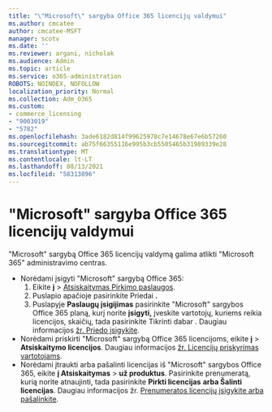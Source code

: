 ```yaml
---
title: "\"Microsoft\" sargyba Office 365 licencijų valdymui"
ms.author: cmcatee
author: cmcatee-MSFT
manager: scotv
ms.date: ''
ms.reviewer: argani, nicholak
ms.audience: Admin
ms.topic: article
ms.service: o365-administration
ROBOTS: NOINDEX, NOFOLLOW
localization_priority: Normal
ms.collection: Adm_O365
ms.custom:
- commerce_licensing
- "9003019"
- "5782"
ms.openlocfilehash: 3ade6182d814f99625978c7e14678e67e6b57260
ms.sourcegitcommit: ab75f66355116e995b3cb5505465b31989339e28
ms.translationtype: MT
ms.contentlocale: lt-LT
ms.lasthandoff: 08/13/2021
ms.locfileid: "58313896"
---
```

# <a name="microsoft-defender-for-office-365-license-management"></a>"Microsoft" sargyba Office 365 licencijų valdymui

"Microsoft" sargybą Office 365 licencijų valdymą galima atlikti "Microsoft 365" administravimo centras.

- Norėdami įsigyti "Microsoft" sargybą Office 365:
    1. Eikite **į**  >  [Atsiskaitymas Pirkimo paslaugos](https://go.microsoft.com/fwlink/p/?linkid=868433).
    2. Puslapio apačioje pasirinkite Priedai **.**
    3. Puslapyje **Paslaugų įsigijimas** pasirinkite "Microsoft" sargybos Office 365 planą, kurį norite **įsigyti,** įveskite vartotojų, kuriems reikia licencijos, skaičių, tada pasirinkite Tikrinti dabar . Daugiau informacijos [žr. Priedo įsigykite](https://docs.microsoft.com/microsoft-365/commerce/buy-or-edit-an-add-on).
- Norėdami priskirti "Microsoft" sargybą Office 365 licencijoms, eikite **į**  >  **Atsiskaitymo licencijos**. Daugiau informacijos [žr. Licencijų priskyrimas vartotojams](https://docs.microsoft.com/microsoft-365/admin/manage/assign-licenses-to-users).
- Norėdami įtraukti arba pašalinti licencijas iš "Microsoft" sargybos Office 365, eikite **į Atsiskaitymas**  >  **už produktus**. Pasirinkite prenumeratą, kurią norite atnaujinti, tada pasirinkite **Pirkti licencijas** **arba Šalinti licencijas**. Daugiau informacijos žr. [Prenumeratos licencijų įsigykite arba pašalinkite](https://docs.microsoft.com/microsoft-365/commerce/licenses/buy-licenses).